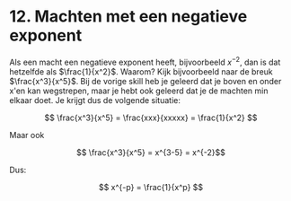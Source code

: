 # 12. Machten met een negatieve exponent

Als een macht een negatieve exponent heeft, bijvoorbeeld $x^{-2}$, dan is dat hetzelfde als $\frac{1}{x^2}$. Waarom? Kijk bijvoorbeeld naar de breuk $\frac{x^3}{x^5}$. Bij de vorige skill heb je geleerd dat je boven en onder x'en kan wegstrepen, maar je hebt ook geleerd dat je de machten min elkaar doet. Je krijgt dus de volgende situatie:

$$ \frac{x^3}{x^5} = \frac{xxx}{xxxxx} = \frac{1}{x^2} $$

Maar ook 

$$ \frac{x^3}{x^5} = x^{3-5} = x^{-2}$$

Dus:

$$ x^{-p} = \frac{1}{x^p} $$


